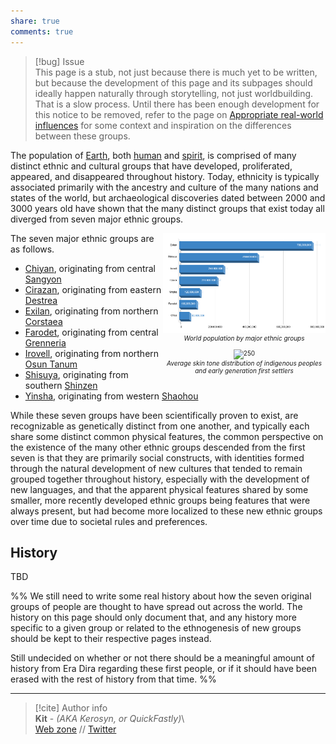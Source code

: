 ```yaml
---  
share: true  
comments: true  
---  
```

> [!bug] Issue  
> This page is a stub, not just because there is much yet to be written, but because the development of this page and its subpages should ideally happen naturally through storytelling, not just worldbuilding. That is a slow process. Until there has been enough development for this notice to be removed, refer to the page on [Appropriate real-world influences](../../_meta/Appropriate%20real-world%20influences) for some context and inspiration on the differences between these groups.  
  
The population of [Earth](../Map/Earth), both [human](../Inhabitants/Human) and [spirit](../Inhabitants/Spirits), is comprised of many distinct ethnic and cultural groups that have developed, proliferated, appeared, and disappeared throughout history. Today, ethnicity is typically associated primarily with the ancestry and culture of the many nations and states of the world, but archaeological discoveries dated between 2000 and 3000 years old have shown that the many distinct groups that exist today all diverged from seven major ethnic groups.  
  
<span align="center" style="float:right; clear:right; width:260px; margin:0 0 0 14; border-collapse:collapse; font-size:10px">![250](../../../assets/img/cc%20_parents.png)<br><i>World population by major ethnic groups</i><br><br>![250](Flat%20(Indigenous%20skin%20tones).jpg)<br><i>Average skin tone distribution of indigenous peoples and early generation first settlers</i></span>  
  
The seven major ethnic groups are as follows.  
- [Chiyan](./Chiya/Chiyan), originating from central [Sangyon](../Map/Sangyon/Sangyon)  
- [Cirazan](./Ciraza/Cirazan), originating from eastern [Destrea](../Map/Destrea/Destrea)  
- [Exilan](./Exilan/Exilan), originating from northern [Corstaea](../Map/Corstaea/Corstaea)  
- [Farodet](./Farodet/Farodet), originating from central [Grenneria](../Map/Grenneria/Grenneria)  
- [Irovell](./Irovell/Irovell), originating from northern [Osun Tanum](../Map/Osun%20Tanum/Osun%20Tanum)  
- [Shisuya](./Shisuya/Shisuya), originating from southern [Shinzen](../Map/Shinzen/Shinzen)  
- [Yinsha](./Yinsha/Yinsha), originating from western [Shaohou](../Map/Shaohou/Shaohou)  
  
While these seven groups have been scientifically proven to exist, are recognizable as genetically distinct from one another, and typically each share some distinct common physical features, the common perspective on the existence of the many other ethnic groups descended from the first seven is that they are primarily social constructs, with identities formed through the natural development of new cultures that tended to remain grouped together throughout history, especially with the development of new languages, and that the apparent physical features shared by some smaller, more recently developed ethnic groups being features that were always present, but had become more localized to these new ethnic groups over time due to societal rules and preferences.  
  
## History  
  
TBD  
  
%% We still need to write some real history about how the seven original groups of people are thought to have spread out across the world. The history on this page should only document that, and any history more specific to a given group or related to the ethnogenesis of new groups should be kept to their respective pages instead.   
  
Still undecided on whether or not there should be a meaningful amount of history from Era Dira regarding these first people, or if it should have been erased with the rest of history from that time. %%  
  
-----  
> [!cite] Author info  
> **Kit** - *(AKA Kerosyn, or QuickFastly)*\  
> [Web zone](https://kitabe.link) // [Twitter](https://twitter.com/Kerosyn_)